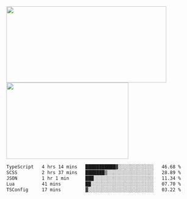 <a href="https://github.com/anuraghazra/github-readme-stats">
  <img height=200 width=420 align="center" src="https://github-readme-stats.vercel.app/api?username=airRnot1106&hide_title=true&show_icons=true&rank_icon=github" />
</a>
<a href="https://github.com/anuraghazra/convoychat">
  <img height=200 width=320 align="center" src="https://github-readme-stats.vercel.app/api/top-langs/?username=airRnot1106&hide_title=true&layout=compact&hide=html,css" />
</a>

<!--START_SECTION:waka-->

```txt
TypeScript   4 hrs 14 mins   ███████████▓░░░░░░░░░░░░░   46.68 %
SCSS         2 hrs 37 mins   ███████▒░░░░░░░░░░░░░░░░░   28.89 %
JSON         1 hr 1 min      ███░░░░░░░░░░░░░░░░░░░░░░   11.34 %
Lua          41 mins         ██░░░░░░░░░░░░░░░░░░░░░░░   07.70 %
TSConfig     17 mins         ▓░░░░░░░░░░░░░░░░░░░░░░░░   03.22 %
```

<!--END_SECTION:waka-->
